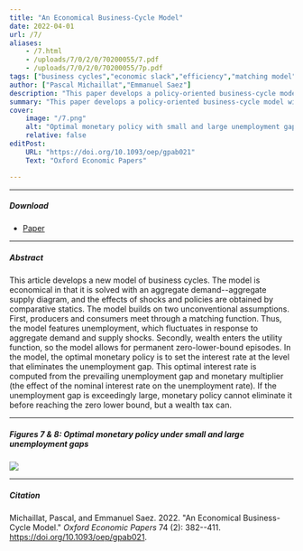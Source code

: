 ```yaml
---
title: "An Economical Business-Cycle Model" 
date: 2022-04-01
url: /7/
aliases:
    - /7.html
    - /uploads/7/0/2/0/70200055/7.pdf
    - /uploads/7/0/2/0/70200055/7p.pdf    
tags: ["business cycles","economic slack","efficiency","matching model","monetary policy","optimal control","price rigidity","social psychology","stabilization policy","sufficient statistics","unemployment gap","wealth in the utility"]
author: ["Pascal Michaillat","Emmanuel Saez"]
description: "This paper develops a policy-oriented business-cycle model with fluctuating unemployment, stable inflation, and long zero-lower-bound episodes." 
summary: "This paper develops a policy-oriented business-cycle model with fluctuating unemployment, stable inflation, and long zero-lower-bound episodes. The innovations are that producers and consumers meet through a matching function, and wealth enters the utility function." 
cover:
    image: "/7.png"
    alt: "Optimal monetary policy with small and large unemployment gaps"
    relative: false
editPost:
    URL: "https://doi.org/10.1093/oep/gpab021"
    Text: "Oxford Economic Papers"

---
```


---

##### Download

- [Paper](/7.pdf)

---

##### Abstract

This article develops a new model of business cycles. The model is economical in that it is solved with an aggregate demand--aggregate supply diagram, and the effects of shocks and policies are obtained by comparative statics. The model builds on two unconventional assumptions. First, producers and consumers meet through a matching function. Thus, the model features unemployment, which fluctuates in response to aggregate demand and supply shocks. Secondly, wealth enters the utility function, so the model allows for permanent zero-lower-bound episodes. In the model, the optimal monetary policy is to set the interest rate at the level that eliminates the unemployment gap. This optimal interest rate is computed from the prevailing unemployment gap and monetary multiplier (the effect of the nominal interest rate on the unemployment rate). If the unemployment gap is exceedingly large, monetary policy cannot eliminate it before reaching the zero lower bound, but a wealth tax can.

---

##### Figures 7 & 8:  Optimal monetary policy under small and large unemployment gaps

![](/7f.png)

---

##### Citation

Michaillat, Pascal, and Emmanuel Saez. 2022. "An Economical Business-Cycle Model." *Oxford Economic Papers* 74 (2): 382--411. https://doi.org/10.1093/oep/gpab021.

